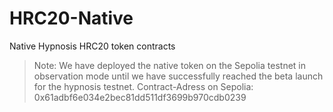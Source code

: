# HRC20-Native
Native Hypnosis HRC20 token contracts

> Note: We have deployed the native token on the Sepolia testnet in observation mode until we have successfully reached the beta launch for the hypnosis testnet. Contract-Adress on Sepolia: 0x61adbf6e034e2bec81dd511df3699b970cdb0239
